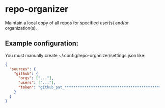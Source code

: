 # repo-organizer
Maintain a local copy of all repos for specified user(s) and/or organization(s).

## Example configuration:
You must manually create ~/.config/repo-organizer/settings.json like:
```json
{
  "sources": {
    "github": {
	  "orgs": ["..."],
	  "users": ["..."],
	  "token": "github_pat_**************************************************"
    }
  }
}
```